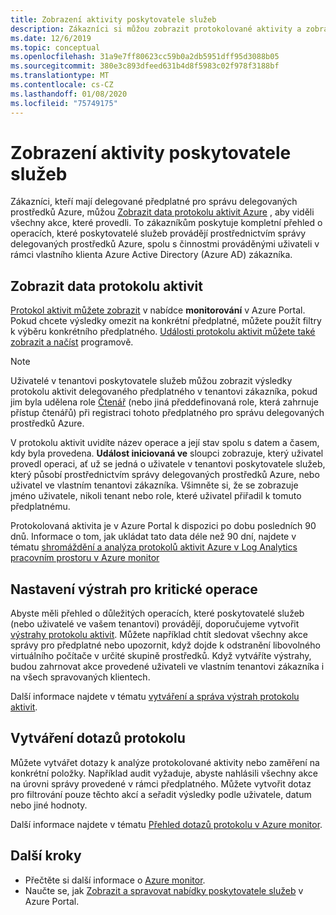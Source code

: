```yaml
---
title: Zobrazení aktivity poskytovatele služeb
description: Zákazníci si můžou zobrazit protokolované aktivity a zobrazit akce provedené poskytovateli služeb prostřednictvím delegované správy prostředků Azure.
ms.date: 12/6/2019
ms.topic: conceptual
ms.openlocfilehash: 31a9e7ff80623cc59b0a2db5951dff95d3088b05
ms.sourcegitcommit: 380e3c893dfeed631b4d8f5983c02f978f3188bf
ms.translationtype: MT
ms.contentlocale: cs-CZ
ms.lasthandoff: 01/08/2020
ms.locfileid: "75749175"
---
```

# <a name="view-service-provider-activity"></a>Zobrazení aktivity poskytovatele služeb

Zákazníci, kteří mají delegované předplatné pro správu delegovaných prostředků Azure, můžou [Zobrazit data protokolu aktivit Azure](../../azure-monitor/platform/platform-logs-overview.md) , aby viděli všechny akce, které provedli. To zákazníkům poskytuje kompletní přehled o operacích, které poskytovatelé služeb provádějí prostřednictvím správy delegovaných prostředků Azure, spolu s činnostmi prováděnými uživateli v rámci vlastního klienta Azure Active Directory (Azure AD) zákazníka.

## <a name="view-activity-log-data"></a>Zobrazit data protokolu aktivit

[Protokol aktivit můžete zobrazit](../../azure-monitor/platform/activity-log-view.md) v nabídce **monitorování** v Azure Portal. Pokud chcete výsledky omezit na konkrétní předplatné, můžete použít filtry k výběru konkrétního předplatného. [Události protokolu aktivit můžete také zobrazit a načíst](../../azure-monitor/platform/activity-log-view.md) programově.

> [!NOTE]
> Uživatelé v tenantovi poskytovatele služeb můžou zobrazit výsledky protokolu aktivit delegovaného předplatného v tenantovi zákazníka, pokud jim byla udělena role [Čtenář](../../role-based-access-control/built-in-roles.md#reader) (nebo jiná předdefinovaná role, která zahrnuje přístup čtenářů) při registraci tohoto předplatného pro správu delegovaných prostředků Azure.

V protokolu aktivit uvidíte název operace a její stav spolu s datem a časem, kdy byla provedena. **Událost iniciovaná ve** sloupci zobrazuje, který uživatel provedl operaci, ať už se jedná o uživatele v tenantovi poskytovatele služeb, který působí prostřednictvím správy delegovaných prostředků Azure, nebo uživatel ve vlastním tenantovi zákazníka. Všimněte si, že se zobrazuje jméno uživatele, nikoli tenant nebo role, které uživatel přiřadil k tomuto předplatnému.

Protokolovaná aktivita je v Azure Portal k dispozici po dobu posledních 90 dnů. Informace o tom, jak ukládat tato data déle než 90 dní, najdete v tématu [shromáždění a analýza protokolů aktivit Azure v Log Analytics pracovním prostoru v Azure monitor](../../azure-monitor/platform/activity-log-collect.md)

## <a name="set-alerts-for-critical-operations"></a>Nastavení výstrah pro kritické operace

Abyste měli přehled o důležitých operacích, které poskytovatelé služeb (nebo uživatelé ve vašem tenantovi) provádějí, doporučujeme vytvořit [výstrahy protokolu aktivit](../../azure-monitor/platform/activity-log-alerts.md). Můžete například chtít sledovat všechny akce správy pro předplatné nebo upozornit, když dojde k odstranění libovolného virtuálního počítače v určité skupině prostředků. Když vytváříte výstrahy, budou zahrnovat akce provedené uživateli ve vlastním tenantovi zákazníka i na všech spravovaných klientech.

Další informace najdete v tématu [vytváření a správa výstrah protokolu aktivit](../../azure-monitor/platform/alerts-activity-log.md).

## <a name="create-log-queries"></a>Vytváření dotazů protokolu

Můžete vytvářet dotazy k analýze protokolované aktivity nebo zaměření na konkrétní položky. Například audit vyžaduje, abyste nahlásili všechny akce na úrovni správy provedené v rámci předplatného. Můžete vytvořit dotaz pro filtrování pouze těchto akcí a seřadit výsledky podle uživatele, datum nebo jiné hodnoty.

Další informace najdete v tématu [Přehled dotazů protokolu v Azure monitor](../../azure-monitor/log-query/log-query-overview.md).

## <a name="next-steps"></a>Další kroky

- Přečtěte si další informace o [Azure monitor](../../azure-monitor/index.yml).
- Naučte se, jak [Zobrazit a spravovat nabídky poskytovatele služeb](view-manage-service-providers.md) v Azure Portal.
